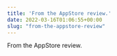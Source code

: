 ```yaml
---
title: 'From the AppStore review.'
date: 2022-03-16T01:06:55+00:00
slug: "from-the-appstore-review"
---
```


From the AppStore review.
